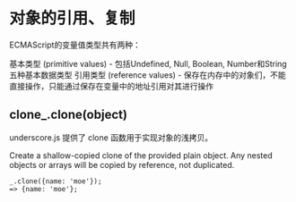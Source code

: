 # 对象的引用、复制
ECMAScript的变量值类型共有两种：

基本类型 (primitive values) - 包括Undefined, Null, Boolean, Number和String五种基本数据类型
引用类型 (reference values) - 保存在内存中的对象们，不能直接操作，只能通过保存在变量中的地址引用对其进行操作

## clone_.clone(object) 
underscore.js 提供了 clone 函数用于实现对象的浅拷贝。

Create a shallow-copied clone of the provided plain object. Any nested objects or arrays will be copied by reference, not duplicated.

    _.clone({name: 'moe'});
    => {name: 'moe'};


[1]: http://hellobug.github.io/blog/javascript-variable-assignment/ "[JS] 让人犯晕的JavaScript变量赋值"
[2]: https://my.oschina.net/u/171860/blog/723918 "  $.extend复制特点"